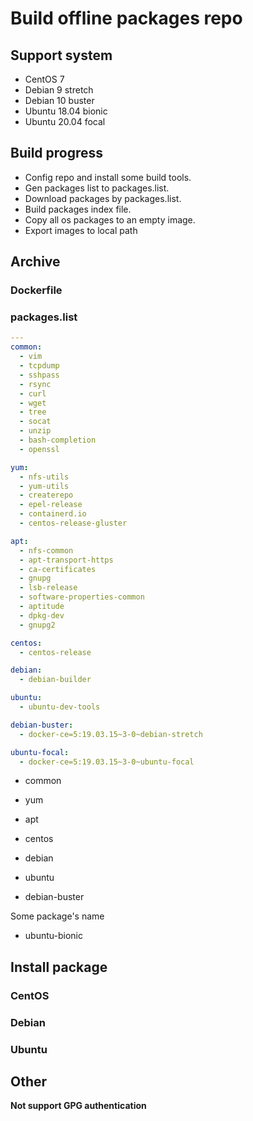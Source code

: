 # Build offline packages repo

## Support system

- CentOS 7
- Debian 9 stretch
- Debian 10 buster
- Ubuntu 18.04 bionic
- Ubuntu 20.04 focal

## Build progress

- Config repo and install some build tools.
- Gen packages list to packages.list.
- Download packages by packages.list.
- Build packages index file.
- Copy all os packages to an empty image.
- Export images to local path

## Archive

### Dockerfile

### packages.list

```yaml
---
common:
  - vim
  - tcpdump
  - sshpass
  - rsync
  - curl
  - wget
  - tree
  - socat
  - unzip
  - bash-completion
  - openssl

yum:
  - nfs-utils
  - yum-utils
  - createrepo
  - epel-release
  - containerd.io
  - centos-release-gluster

apt:
  - nfs-common
  - apt-transport-https
  - ca-certificates
  - gnupg
  - lsb-release
  - software-properties-common
  - aptitude
  - dpkg-dev
  - gnupg2

centos:
  - centos-release

debian:
  - debian-builder

ubuntu:
  - ubuntu-dev-tools

debian-buster:
  - docker-ce=5:19.03.15~3-0~debian-stretch

ubuntu-focal:
  - docker-ce=5:19.03.15~3-0~ubuntu-focal
```

- common

- yum

- apt

- centos

- debian

- ubuntu

- debian-buster

Some package's name

- ubuntu-bionic

## Install package

### CentOS

### Debian

### Ubuntu

## Other

**Not support GPG authentication**
